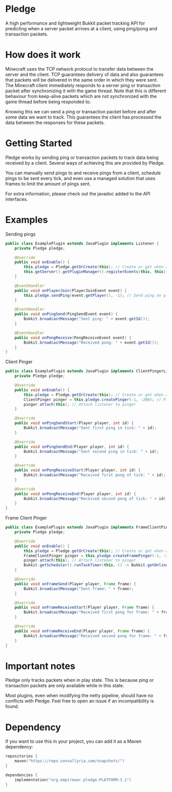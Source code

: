 # Pledge
A high performance and lightweight Bukkit packet tracking API for predicting when a server packet arrives at a client,
using ping/pong and transaction packets.


# How does it work
Minecraft uses the TCP network protocol to transfer data between the server and the client.
TCP guarantees delivery of data and also guarantees that packets will be delivered in the same order in which they were sent.
The Minecraft client immediately responds to a server ping or transaction packet after synchronizing it with the game thread.
Note that this is different behaviour from keep-alive packets which are not synchronized with the game thread before being responded to.

Knowing this we can send a ping or transaction packet before and after some data we want to track.
This guarantees the client has processed the data between the responses for these packets.


# Getting Started
Pledge works by sending ping or transaction packets to track data being received by a client.
Several ways of achieving this are provided by Pledge.

You can manually send pings to and receive pings from a client, schedule pings to be sent every tick,
and even use a managed solution that uses frames to limit the amount of pings sent.

For extra information, please check out the javadoc added to the API interfaces.

# Examples
Sending pings
```java
public class ExamplePlugin extends JavaPlugin implements Listener {
    private Pledge pledge;

    @Override
    public void onEnable() {
        this.pledge = Pledge.getOrCreate(this); // Create or get when already registered to another plugin
        this.getServer().getPluginManager().registerEvents(this, this);
    }

    @EventHandler
    public void onPlayerJoin(PlayerJoinEvent event) {
        this.pledge.sendPing(event.getPlayer(), -1); // Send ping on player join
    }

    @EventHandler
    public void onPingSend(PingSendEvent event) {
        Bukkit.broadcastMessage("Sent ping: " + event.getId());
    }

    @EventHandler
    public void onPongReceive(PongReceiveEvent event) {
        Bukkit.broadcastMessage("Received pong: " + event.getId());
    }
}
```

Client Pinger
```java
public class ExamplePlugin extends JavaPlugin implements ClientPingerListener {
    private Pledge pledge;

    @Override
    public void onEnable() {
        this.pledge = Pledge.getOrCreate(this); // Create or get when already registered to another plugin
        ClientPinger pinger = this.pledge.createPinger(-1, -200); // Ping ids range from -1 to -200
        pinger.attach(this); // Attach listener to pinger
    }

    @Override
    public void onPingSendStart(Player player, int id) {
        Bukkit.broadcastMessage("Sent first ping in tick: " + id);
    }

    @Override
    public void onPingSendEnd(Player player, int id) {
        Bukkit.broadcastMessage("Sent second ping in tick: " + id);
    }

    @Override
    public void onPongReceiveStart(Player player, int id) {
        Bukkit.broadcastMessage("Received first pong of tick: " + id);
    }

    @Override
    public void onPongReceiveEnd(Player player, int id) {
        Bukkit.broadcastMessage("Received second pong of tick: " + id);
    }
}
```


Frame Client Pinger
```java
public class ExamplePlugin extends JavaPlugin implements FrameClientPingerListener {
    private Pledge pledge;

    @Override
    public void onEnable() {
        this.pledge = Pledge.getOrCreate(this); // Create or get when already registered to another plugin
        FrameClientPinger pinger = this.pledge.createFramePinger(-1, -200); // Ping ids range from -1 to -200
        pinger.attach(this); // Attach listener to pinger
        Bukkit.getScheduler().runTaskTimer(this, () -> Bukkit.getOnlinePlayers().forEach(pinger::getOrCreate), 20L, 20L); // Create a frame every second
    }

    @Override
    public void onFrameSend(Player player, Frame frame) {
        Bukkit.broadcastMessage("Sent frame: " + frame);
    }

    @Override
    public void onFrameReceiveStart(Player player, Frame frame) {
        Bukkit.broadcastMessage("Received first pong for frame: " + frame);
    }

    @Override
    public void onFrameReceiveEnd(Player player, Frame frame) {
        Bukkit.broadcastMessage("Received second pong for frame: " + frame);
    }
}
```


# Important notes
Pledge only tracks packets when in play state.
This is because ping or transaction packets are only available while in this state.

Most plugins, even when modifying the netty pipeline, should have no conflicts with Pledge.
Feel free to open an issue if an incompatibility is found.


# Dependency
If you want to use this in your project, you can add it as a Maven dependency:

```kts
repositories {
    maven("https://repo.convallyria.com/snapshots/")
}

dependencies {
    implementation("org.empirewar.pledge:PLATFORM:3.1")
}
```

